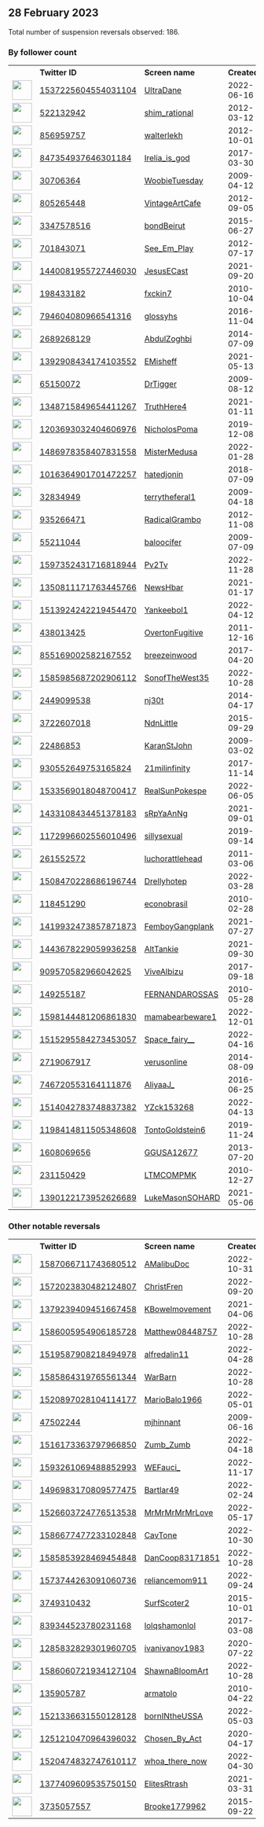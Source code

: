 
## 28 February 2023
Total number of suspension reversals observed: 186.

### By follower count
<table><tr><th></th><th align="left">Twitter ID</th><th align="left">Screen name</th>
<th align="left">Created</th><th align="left">Status</th><th align="left">Suspended</th><th align="left">Followers</th>
<tr><td><a href="https://pbs.twimg.com/profile_images/1673068194683314176/lg22qgG9_normal.jpg"><img src="https://pbs.twimg.com/profile_images/1673068194683314176/lg22qgG9_normal.jpg" width="40px" height="40px" align="center"/></a></td><td><a href="https://twitter.com/intent/user?user_id=1537225604554031104">1537225604554031104</a></td><td><a href="https://twitter.com/UltraDane">UltraDane</a></td><td>2022-06-16</td><td align="center"></td><td>2023-02-01</td><td>77507</td></tr>
<tr><td><a href="https://pbs.twimg.com/profile_images/682380946545356800/vC02EzNi_normal.jpg"><img src="https://pbs.twimg.com/profile_images/682380946545356800/vC02EzNi_normal.jpg" width="40px" height="40px" align="center"/></a></td><td><a href="https://twitter.com/intent/user?user_id=522132942">522132942</a></td><td><a href="https://twitter.com/shim_rational">shim_rational</a></td><td>2012-03-12</td><td align="center"></td><td></td><td>30081</td></tr>
<tr><td><a href="https://pbs.twimg.com/profile_images/1570795266655096833/sWxiFYm9_normal.jpg"><img src="https://pbs.twimg.com/profile_images/1570795266655096833/sWxiFYm9_normal.jpg" width="40px" height="40px" align="center"/></a></td><td><a href="https://twitter.com/intent/user?user_id=856959757">856959757</a></td><td><a href="https://twitter.com/walterlekh">walterlekh</a></td><td>2012-10-01</td><td align="center"></td><td>2023-02-08</td><td>29511</td></tr>
<tr><td><a href="https://pbs.twimg.com/profile_images/1645688799803109380/hXqMADZc_normal.jpg"><img src="https://pbs.twimg.com/profile_images/1645688799803109380/hXqMADZc_normal.jpg" width="40px" height="40px" align="center"/></a></td><td><a href="https://twitter.com/intent/user?user_id=847354937646301184">847354937646301184</a></td><td><a href="https://twitter.com/Irelia_is_god">Irelia_is_god</a></td><td>2017-03-30</td><td align="center"></td><td>2023-02-02</td><td>16432</td></tr>
<tr><td><a href="https://pbs.twimg.com/profile_images/1462150101527187457/co9QqMxI_normal.jpg"><img src="https://pbs.twimg.com/profile_images/1462150101527187457/co9QqMxI_normal.jpg" width="40px" height="40px" align="center"/></a></td><td><a href="https://twitter.com/intent/user?user_id=30706364">30706364</a></td><td><a href="https://twitter.com/WoobieTuesday">WoobieTuesday</a></td><td>2009-04-12</td><td align="center"></td><td>2022-12-16</td><td>15716</td></tr>
<tr><td><a href="https://pbs.twimg.com/profile_images/482001906856771584/7w0WjOrZ_normal.jpeg"><img src="https://pbs.twimg.com/profile_images/482001906856771584/7w0WjOrZ_normal.jpeg" width="40px" height="40px" align="center"/></a></td><td><a href="https://twitter.com/intent/user?user_id=805265448">805265448</a></td><td><a href="https://twitter.com/VintageArtCafe">VintageArtCafe</a></td><td>2012-09-05</td><td align="center"></td><td>2023-01-10</td><td>13730</td></tr>
<tr><td><a href="https://pbs.twimg.com/profile_images/1364449916106506242/_kg7sgt1_normal.jpg"><img src="https://pbs.twimg.com/profile_images/1364449916106506242/_kg7sgt1_normal.jpg" width="40px" height="40px" align="center"/></a></td><td><a href="https://twitter.com/intent/user?user_id=3347578516">3347578516</a></td><td><a href="https://twitter.com/bondBeirut">bondBeirut</a></td><td>2015-06-27</td><td align="center"></td><td></td><td>12103</td></tr>
<tr><td><a href="https://pbs.twimg.com/profile_images/1151484457817391107/R8cpPAM2_normal.jpg"><img src="https://pbs.twimg.com/profile_images/1151484457817391107/R8cpPAM2_normal.jpg" width="40px" height="40px" align="center"/></a></td><td><a href="https://twitter.com/intent/user?user_id=701843071">701843071</a></td><td><a href="https://twitter.com/See_Em_Play">See_Em_Play</a></td><td>2012-07-17</td><td align="center"></td><td></td><td>12049</td></tr>
<tr><td><a href="https://pbs.twimg.com/profile_images/1568385837074894848/0V6PSMVZ_normal.jpg"><img src="https://pbs.twimg.com/profile_images/1568385837074894848/0V6PSMVZ_normal.jpg" width="40px" height="40px" align="center"/></a></td><td><a href="https://twitter.com/intent/user?user_id=1440081955727446030">1440081955727446030</a></td><td><a href="https://twitter.com/JesusECast">JesusECast</a></td><td>2021-09-20</td><td align="center"></td><td>2022-12-10</td><td>8909</td></tr>
<tr><td><a href="https://pbs.twimg.com/profile_images/1648438364151095296/_FmKMF4e_normal.jpg"><img src="https://pbs.twimg.com/profile_images/1648438364151095296/_FmKMF4e_normal.jpg" width="40px" height="40px" align="center"/></a></td><td><a href="https://twitter.com/intent/user?user_id=198433182">198433182</a></td><td><a href="https://twitter.com/fxckin7">fxckin7</a></td><td>2010-10-04</td><td align="center">🚫</td><td>2023-01-05</td><td>8413</td></tr>
<tr><td><a href="https://pbs.twimg.com/profile_images/1636181512470028293/ge0OpJ6V_normal.jpg"><img src="https://pbs.twimg.com/profile_images/1636181512470028293/ge0OpJ6V_normal.jpg" width="40px" height="40px" align="center"/></a></td><td><a href="https://twitter.com/intent/user?user_id=794604080966541316">794604080966541316</a></td><td><a href="https://twitter.com/glossyhs">glossyhs</a></td><td>2016-11-04</td><td align="center"></td><td></td><td>4884</td></tr>
<tr><td><a href="https://pbs.twimg.com/profile_images/1520757626430185477/bUWo_QA4_normal.jpg"><img src="https://pbs.twimg.com/profile_images/1520757626430185477/bUWo_QA4_normal.jpg" width="40px" height="40px" align="center"/></a></td><td><a href="https://twitter.com/intent/user?user_id=2689268129">2689268129</a></td><td><a href="https://twitter.com/AbdulZoghbi">AbdulZoghbi</a></td><td>2014-07-09</td><td align="center"></td><td>2022-10-18</td><td>3694</td></tr>
<tr><td><a href="https://pbs.twimg.com/profile_images/1572003309732483075/bJL9fsUV_normal.jpg"><img src="https://pbs.twimg.com/profile_images/1572003309732483075/bJL9fsUV_normal.jpg" width="40px" height="40px" align="center"/></a></td><td><a href="https://twitter.com/intent/user?user_id=1392908434174103552">1392908434174103552</a></td><td><a href="https://twitter.com/EMisheff">EMisheff</a></td><td>2021-05-13</td><td align="center"></td><td>2022-11-06</td><td>3684</td></tr>
<tr><td><a href="https://pbs.twimg.com/profile_images/1630632872137637899/rNZbAXrc_normal.jpg"><img src="https://pbs.twimg.com/profile_images/1630632872137637899/rNZbAXrc_normal.jpg" width="40px" height="40px" align="center"/></a></td><td><a href="https://twitter.com/intent/user?user_id=65150072">65150072</a></td><td><a href="https://twitter.com/DrTigger">DrTigger</a></td><td>2009-08-12</td><td align="center"></td><td>2022-12-07</td><td>3335</td></tr>
<tr><td><a href="https://pbs.twimg.com/profile_images/1540320900997849089/a53waanD_normal.jpg"><img src="https://pbs.twimg.com/profile_images/1540320900997849089/a53waanD_normal.jpg" width="40px" height="40px" align="center"/></a></td><td><a href="https://twitter.com/intent/user?user_id=1348715849654411267">1348715849654411267</a></td><td><a href="https://twitter.com/TruthHere4">TruthHere4</a></td><td>2021-01-11</td><td align="center"></td><td>2023-01-01</td><td>3163</td></tr>
<tr><td><a href="https://pbs.twimg.com/profile_images/1672013643288924160/vvDyFjHZ_normal.jpg"><img src="https://pbs.twimg.com/profile_images/1672013643288924160/vvDyFjHZ_normal.jpg" width="40px" height="40px" align="center"/></a></td><td><a href="https://twitter.com/intent/user?user_id=1203693032404606976">1203693032404606976</a></td><td><a href="https://twitter.com/NicholosPoma">NicholosPoma</a></td><td>2019-12-08</td><td align="center"></td><td></td><td>3057</td></tr>
<tr><td><a href="https://pbs.twimg.com/profile_images/1530565498462785538/1BSsGRYt_normal.jpg"><img src="https://pbs.twimg.com/profile_images/1530565498462785538/1BSsGRYt_normal.jpg" width="40px" height="40px" align="center"/></a></td><td><a href="https://twitter.com/intent/user?user_id=1486978358407831558">1486978358407831558</a></td><td><a href="https://twitter.com/MisterMedusa">MisterMedusa</a></td><td>2022-01-28</td><td align="center"></td><td>2022-11-24</td><td>3020</td></tr>
<tr><td><a href="https://pbs.twimg.com/profile_images/1345566375692136449/63Jpl8bK_normal.jpg"><img src="https://pbs.twimg.com/profile_images/1345566375692136449/63Jpl8bK_normal.jpg" width="40px" height="40px" align="center"/></a></td><td><a href="https://twitter.com/intent/user?user_id=1016364901701472257">1016364901701472257</a></td><td><a href="https://twitter.com/hatedjonin">hatedjonin</a></td><td>2018-07-09</td><td align="center">🔒</td><td></td><td>2732</td></tr>
<tr><td><a href="https://pbs.twimg.com/profile_images/1634862897586372609/A-X9aiCk_normal.jpg"><img src="https://pbs.twimg.com/profile_images/1634862897586372609/A-X9aiCk_normal.jpg" width="40px" height="40px" align="center"/></a></td><td><a href="https://twitter.com/intent/user?user_id=32834949">32834949</a></td><td><a href="https://twitter.com/terrytheferal1">terrytheferal1</a></td><td>2009-04-18</td><td align="center"></td><td>2022-04-15</td><td>2721</td></tr>
<tr><td><a href="https://pbs.twimg.com/profile_images/3504032751/451e2195cca3487c06ec764c45dc24f0_normal.jpeg"><img src="https://pbs.twimg.com/profile_images/3504032751/451e2195cca3487c06ec764c45dc24f0_normal.jpeg" width="40px" height="40px" align="center"/></a></td><td><a href="https://twitter.com/intent/user?user_id=935266471">935266471</a></td><td><a href="https://twitter.com/RadicalGrambo">RadicalGrambo</a></td><td>2012-11-08</td><td align="center"></td><td></td><td>2467</td></tr>
<tr><td><a href="https://pbs.twimg.com/profile_images/872881323333079040/TEvgiNbo_normal.jpg"><img src="https://pbs.twimg.com/profile_images/872881323333079040/TEvgiNbo_normal.jpg" width="40px" height="40px" align="center"/></a></td><td><a href="https://twitter.com/intent/user?user_id=55211044">55211044</a></td><td><a href="https://twitter.com/baloocifer">baloocifer</a></td><td>2009-07-09</td><td align="center">🔒</td><td></td><td>2393</td></tr>
<tr><td><a href="https://pbs.twimg.com/profile_images/1597352770750844929/Shbi00tV_normal.jpg"><img src="https://pbs.twimg.com/profile_images/1597352770750844929/Shbi00tV_normal.jpg" width="40px" height="40px" align="center"/></a></td><td><a href="https://twitter.com/intent/user?user_id=1597352431716818944">1597352431716818944</a></td><td><a href="https://twitter.com/Pv2Tv">Pv2Tv</a></td><td>2022-11-28</td><td align="center"></td><td>2023-02-22</td><td>2289</td></tr>
<tr><td><a href="https://pbs.twimg.com/profile_images/1459872681562714112/iulGfrOJ_normal.jpg"><img src="https://pbs.twimg.com/profile_images/1459872681562714112/iulGfrOJ_normal.jpg" width="40px" height="40px" align="center"/></a></td><td><a href="https://twitter.com/intent/user?user_id=1350811171763445766">1350811171763445766</a></td><td><a href="https://twitter.com/NewsHbar">NewsHbar</a></td><td>2021-01-17</td><td align="center"></td><td>2022-02-20</td><td>2130</td></tr>
<tr><td><a href="https://pbs.twimg.com/profile_images/1652893619555008513/O64bLETm_normal.jpg"><img src="https://pbs.twimg.com/profile_images/1652893619555008513/O64bLETm_normal.jpg" width="40px" height="40px" align="center"/></a></td><td><a href="https://twitter.com/intent/user?user_id=1513924242219454470">1513924242219454470</a></td><td><a href="https://twitter.com/Yankeebol1">Yankeebol1</a></td><td>2022-04-12</td><td align="center"></td><td>2022-10-16</td><td>1965</td></tr>
<tr><td><a href="https://pbs.twimg.com/profile_images/901001711161966592/zrZMVMTx_normal.jpg"><img src="https://pbs.twimg.com/profile_images/901001711161966592/zrZMVMTx_normal.jpg" width="40px" height="40px" align="center"/></a></td><td><a href="https://twitter.com/intent/user?user_id=438013425">438013425</a></td><td><a href="https://twitter.com/OvertonFugitive">OvertonFugitive</a></td><td>2011-12-16</td><td align="center"></td><td>2022-07-15</td><td>1829</td></tr>
<tr><td><a href="https://pbs.twimg.com/profile_images/1401959949689769987/E1S1TlqP_normal.jpg"><img src="https://pbs.twimg.com/profile_images/1401959949689769987/E1S1TlqP_normal.jpg" width="40px" height="40px" align="center"/></a></td><td><a href="https://twitter.com/intent/user?user_id=855169002582167552">855169002582167552</a></td><td><a href="https://twitter.com/breezeinwood">breezeinwood</a></td><td>2017-04-20</td><td align="center"></td><td>2022-05-25</td><td>1672</td></tr>
<tr><td><a href="https://pbs.twimg.com/profile_images/1585985791016071168/qj9V-M93_normal.jpg"><img src="https://pbs.twimg.com/profile_images/1585985791016071168/qj9V-M93_normal.jpg" width="40px" height="40px" align="center"/></a></td><td><a href="https://twitter.com/intent/user?user_id=1585985687202906112">1585985687202906112</a></td><td><a href="https://twitter.com/SonofTheWest35">SonofTheWest35</a></td><td>2022-10-28</td><td align="center"></td><td>2023-01-04</td><td>1617</td></tr>
<tr><td><a href="https://pbs.twimg.com/profile_images/1630168758219321345/Ina_XgCR_normal.jpg"><img src="https://pbs.twimg.com/profile_images/1630168758219321345/Ina_XgCR_normal.jpg" width="40px" height="40px" align="center"/></a></td><td><a href="https://twitter.com/intent/user?user_id=2449099538">2449099538</a></td><td><a href="https://twitter.com/nj30t">nj30t</a></td><td>2014-04-17</td><td align="center"></td><td>2023-02-18</td><td>1607</td></tr>
<tr><td><a href="https://pbs.twimg.com/profile_images/1017220537288929280/uaH2kUow_normal.jpg"><img src="https://pbs.twimg.com/profile_images/1017220537288929280/uaH2kUow_normal.jpg" width="40px" height="40px" align="center"/></a></td><td><a href="https://twitter.com/intent/user?user_id=3722607018">3722607018</a></td><td><a href="https://twitter.com/NdnLittle">NdnLittle</a></td><td>2015-09-29</td><td align="center"></td><td>2022-10-29</td><td>1556</td></tr>
<tr><td><a href="https://pbs.twimg.com/profile_images/1630981869356437504/UBp4_urh_normal.jpg"><img src="https://pbs.twimg.com/profile_images/1630981869356437504/UBp4_urh_normal.jpg" width="40px" height="40px" align="center"/></a></td><td><a href="https://twitter.com/intent/user?user_id=22486853">22486853</a></td><td><a href="https://twitter.com/KaranStJohn">KaranStJohn</a></td><td>2009-03-02</td><td align="center"></td><td></td><td>1452</td></tr>
<tr><td><a href="https://pbs.twimg.com/profile_images/1620615372729905152/md0oOUzs_normal.jpg"><img src="https://pbs.twimg.com/profile_images/1620615372729905152/md0oOUzs_normal.jpg" width="40px" height="40px" align="center"/></a></td><td><a href="https://twitter.com/intent/user?user_id=930552649753165824">930552649753165824</a></td><td><a href="https://twitter.com/21milinfinity">21milinfinity</a></td><td>2017-11-14</td><td align="center"></td><td>2023-01-11</td><td>1202</td></tr>
<tr><td><a href="https://pbs.twimg.com/profile_images/1658215159058276356/2Kwwb4vg_normal.jpg"><img src="https://pbs.twimg.com/profile_images/1658215159058276356/2Kwwb4vg_normal.jpg" width="40px" height="40px" align="center"/></a></td><td><a href="https://twitter.com/intent/user?user_id=1533569018048700417">1533569018048700417</a></td><td><a href="https://twitter.com/RealSunPokespe">RealSunPokespe</a></td><td>2022-06-05</td><td align="center"></td><td>2022-11-07</td><td>1054</td></tr>
<tr><td><a href="https://pbs.twimg.com/profile_images/1671875244364111873/nfjDTI71_normal.jpg"><img src="https://pbs.twimg.com/profile_images/1671875244364111873/nfjDTI71_normal.jpg" width="40px" height="40px" align="center"/></a></td><td><a href="https://twitter.com/intent/user?user_id=1433108434451378183">1433108434451378183</a></td><td><a href="https://twitter.com/sRpYaAnNg">sRpYaAnNg</a></td><td>2021-09-01</td><td align="center"></td><td>2022-09-29</td><td>899</td></tr>
<tr><td><a href="https://pbs.twimg.com/profile_images/1600356478535323648/9xo5Ru_q_normal.jpg"><img src="https://pbs.twimg.com/profile_images/1600356478535323648/9xo5Ru_q_normal.jpg" width="40px" height="40px" align="center"/></a></td><td><a href="https://twitter.com/intent/user?user_id=1172996602556010496">1172996602556010496</a></td><td><a href="https://twitter.com/sillysexual">sillysexual</a></td><td>2019-09-14</td><td align="center">🔒</td><td>2022-12-26</td><td>877</td></tr>
<tr><td><a href="https://pbs.twimg.com/profile_images/1672422121874640896/BWrtWEiZ_normal.jpg"><img src="https://pbs.twimg.com/profile_images/1672422121874640896/BWrtWEiZ_normal.jpg" width="40px" height="40px" align="center"/></a></td><td><a href="https://twitter.com/intent/user?user_id=261552572">261552572</a></td><td><a href="https://twitter.com/luchorattlehead">luchorattlehead</a></td><td>2011-03-06</td><td align="center"></td><td>2022-12-10</td><td>871</td></tr>
<tr><td><a href="https://pbs.twimg.com/profile_images/1645979934618267650/zHfoSBYz_normal.jpg"><img src="https://pbs.twimg.com/profile_images/1645979934618267650/zHfoSBYz_normal.jpg" width="40px" height="40px" align="center"/></a></td><td><a href="https://twitter.com/intent/user?user_id=1508470228686196744">1508470228686196744</a></td><td><a href="https://twitter.com/Drellyhotep">Drellyhotep</a></td><td>2022-03-28</td><td align="center"></td><td>2022-10-10</td><td>819</td></tr>
<tr><td><a href="https://pbs.twimg.com/profile_images/1212388368/logo_01_normal.jpg"><img src="https://pbs.twimg.com/profile_images/1212388368/logo_01_normal.jpg" width="40px" height="40px" align="center"/></a></td><td><a href="https://twitter.com/intent/user?user_id=118451290">118451290</a></td><td><a href="https://twitter.com/econobrasil">econobrasil</a></td><td>2010-02-28</td><td align="center"></td><td>2023-01-01</td><td>798</td></tr>
<tr><td><a href="https://pbs.twimg.com/profile_images/1643299285910315011/SzgD1Qwt_normal.jpg"><img src="https://pbs.twimg.com/profile_images/1643299285910315011/SzgD1Qwt_normal.jpg" width="40px" height="40px" align="center"/></a></td><td><a href="https://twitter.com/intent/user?user_id=1419932473857871873">1419932473857871873</a></td><td><a href="https://twitter.com/FemboyGangplank">FemboyGangplank</a></td><td>2021-07-27</td><td align="center">🚫</td><td></td><td>735</td></tr>
<tr><td><a href="https://pbs.twimg.com/profile_images/1513440901775126531/aRe6zxBx_normal.jpg"><img src="https://pbs.twimg.com/profile_images/1513440901775126531/aRe6zxBx_normal.jpg" width="40px" height="40px" align="center"/></a></td><td><a href="https://twitter.com/intent/user?user_id=1443678229059936258">1443678229059936258</a></td><td><a href="https://twitter.com/AltTankie">AltTankie</a></td><td>2021-09-30</td><td align="center">🚫</td><td>2022-09-19</td><td>732</td></tr>
<tr><td><a href="https://pbs.twimg.com/profile_images/1241509305930694657/NtRlz1mo_normal.jpg"><img src="https://pbs.twimg.com/profile_images/1241509305930694657/NtRlz1mo_normal.jpg" width="40px" height="40px" align="center"/></a></td><td><a href="https://twitter.com/intent/user?user_id=909570582966042625">909570582966042625</a></td><td><a href="https://twitter.com/ViveAlbizu">ViveAlbizu</a></td><td>2017-09-18</td><td align="center"></td><td>2022-09-04</td><td>718</td></tr>
<tr><td><a href="https://pbs.twimg.com/profile_images/1667944079504572416/LKYNtT4__normal.jpg"><img src="https://pbs.twimg.com/profile_images/1667944079504572416/LKYNtT4__normal.jpg" width="40px" height="40px" align="center"/></a></td><td><a href="https://twitter.com/intent/user?user_id=149255187">149255187</a></td><td><a href="https://twitter.com/FERNANDAROSSAS">FERNANDAROSSAS</a></td><td>2010-05-28</td><td align="center"></td><td>2023-02-05</td><td>622</td></tr>
<tr><td><a href="https://pbs.twimg.com/profile_images/1598167005005225984/035ngwCT_normal.jpg"><img src="https://pbs.twimg.com/profile_images/1598167005005225984/035ngwCT_normal.jpg" width="40px" height="40px" align="center"/></a></td><td><a href="https://twitter.com/intent/user?user_id=1598144481206861830">1598144481206861830</a></td><td><a href="https://twitter.com/mamabearbeware1">mamabearbeware1</a></td><td>2022-12-01</td><td align="center"></td><td>2023-02-19</td><td>614</td></tr>
<tr><td><a href="https://pbs.twimg.com/profile_images/1637612221642539015/JBg8xSjc_normal.jpg"><img src="https://pbs.twimg.com/profile_images/1637612221642539015/JBg8xSjc_normal.jpg" width="40px" height="40px" align="center"/></a></td><td><a href="https://twitter.com/intent/user?user_id=1515295584273453057">1515295584273453057</a></td><td><a href="https://twitter.com/Space_fairy__">Space_fairy__</a></td><td>2022-04-16</td><td align="center"></td><td>2022-12-25</td><td>600</td></tr>
<tr><td><a href="https://pbs.twimg.com/profile_images/1530618192346898432/6b3Rh7ey_normal.jpg"><img src="https://pbs.twimg.com/profile_images/1530618192346898432/6b3Rh7ey_normal.jpg" width="40px" height="40px" align="center"/></a></td><td><a href="https://twitter.com/intent/user?user_id=2719067917">2719067917</a></td><td><a href="https://twitter.com/verusonline">verusonline</a></td><td>2014-08-09</td><td align="center"></td><td>2022-12-07</td><td>577</td></tr>
<tr><td><a href="https://pbs.twimg.com/profile_images/1634298539311284228/ZG8OvhoY_normal.jpg"><img src="https://pbs.twimg.com/profile_images/1634298539311284228/ZG8OvhoY_normal.jpg" width="40px" height="40px" align="center"/></a></td><td><a href="https://twitter.com/intent/user?user_id=746720553164111876">746720553164111876</a></td><td><a href="https://twitter.com/AliyaaJ_">AliyaaJ_</a></td><td>2016-06-25</td><td align="center">🚫</td><td>2023-01-25</td><td>546</td></tr>
<tr><td><a href="https://pbs.twimg.com/profile_images/1670446054045614082/C1CvrndZ_normal.jpg"><img src="https://pbs.twimg.com/profile_images/1670446054045614082/C1CvrndZ_normal.jpg" width="40px" height="40px" align="center"/></a></td><td><a href="https://twitter.com/intent/user?user_id=1514042783748837382">1514042783748837382</a></td><td><a href="https://twitter.com/YZck153268">YZck153268</a></td><td>2022-04-13</td><td align="center">🔒👋</td><td>2023-01-03</td><td>538</td></tr>
<tr><td><a href="https://pbs.twimg.com/profile_images/1198415830050062336/Witdk4qo_normal.jpg"><img src="https://pbs.twimg.com/profile_images/1198415830050062336/Witdk4qo_normal.jpg" width="40px" height="40px" align="center"/></a></td><td><a href="https://twitter.com/intent/user?user_id=1198414811505348608">1198414811505348608</a></td><td><a href="https://twitter.com/TontoGoldstein6">TontoGoldstein6</a></td><td>2019-11-24</td><td align="center"></td><td></td><td>525</td></tr>
<tr><td><a href="https://pbs.twimg.com/profile_images/1630243831697293315/CtBlQmFR_normal.jpg"><img src="https://pbs.twimg.com/profile_images/1630243831697293315/CtBlQmFR_normal.jpg" width="40px" height="40px" align="center"/></a></td><td><a href="https://twitter.com/intent/user?user_id=1608069656">1608069656</a></td><td><a href="https://twitter.com/GGUSA12677">GGUSA12677</a></td><td>2013-07-20</td><td align="center"></td><td></td><td>512</td></tr>
<tr><td><a href="https://pbs.twimg.com/profile_images/509019599627501569/V5mVN7tO_normal.jpeg"><img src="https://pbs.twimg.com/profile_images/509019599627501569/V5mVN7tO_normal.jpeg" width="40px" height="40px" align="center"/></a></td><td><a href="https://twitter.com/intent/user?user_id=231150429">231150429</a></td><td><a href="https://twitter.com/LTMCOMPMK">LTMCOMPMK</a></td><td>2010-12-27</td><td align="center"></td><td>2022-10-20</td><td>503</td></tr>
<tr><td><a href="https://pbs.twimg.com/profile_images/1390122436654424067/tv07Purt_normal.jpg"><img src="https://pbs.twimg.com/profile_images/1390122436654424067/tv07Purt_normal.jpg" width="40px" height="40px" align="center"/></a></td><td><a href="https://twitter.com/intent/user?user_id=1390122173952626689">1390122173952626689</a></td><td><a href="https://twitter.com/LukeMasonSOHARD">LukeMasonSOHARD</a></td><td>2021-05-06</td><td align="center"></td><td>2022-11-07</td><td>497</td></tr>
</table>

### Other notable reversals
<table><tr><th></th><th align="left">Twitter ID</th><th align="left">Screen name</th>
<th align="left">Created</th><th align="left">Status</th><th align="left">Suspended</th><th align="left">Followers</th>
<tr><td><a href="https://pbs.twimg.com/profile_images/1591843557446336512/Pqlljxg4_normal.jpg"><img src="https://pbs.twimg.com/profile_images/1591843557446336512/Pqlljxg4_normal.jpg" width="40px" height="40px" align="center"/></a></td><td><a href="https://twitter.com/intent/user?user_id=1587066711743680512">1587066711743680512</a></td><td><a href="https://twitter.com/AMalibuDoc">AMalibuDoc</a></td><td>2022-10-31</td><td align="center"></td><td>2022-12-27</td><td>143</td></tr>
<tr><td><a href="https://pbs.twimg.com/profile_images/1575988356802121729/tQaYPZlB_normal.jpg"><img src="https://pbs.twimg.com/profile_images/1575988356802121729/tQaYPZlB_normal.jpg" width="40px" height="40px" align="center"/></a></td><td><a href="https://twitter.com/intent/user?user_id=1572023830482124807">1572023830482124807</a></td><td><a href="https://twitter.com/ChristFren">ChristFren</a></td><td>2022-09-20</td><td align="center"></td><td>2022-12-17</td><td>224</td></tr>
<tr><td><a href="https://pbs.twimg.com/profile_images/1671523437578256387/kE8JnoT6_normal.jpg"><img src="https://pbs.twimg.com/profile_images/1671523437578256387/kE8JnoT6_normal.jpg" width="40px" height="40px" align="center"/></a></td><td><a href="https://twitter.com/intent/user?user_id=1379239409451667458">1379239409451667458</a></td><td><a href="https://twitter.com/KBowelmovement">KBowelmovement</a></td><td>2021-04-06</td><td align="center"></td><td>2022-11-28</td><td>322</td></tr>
<tr><td><a href="https://pbs.twimg.com/profile_images/1586006310000234496/MbUV9-G7_normal.jpg"><img src="https://pbs.twimg.com/profile_images/1586006310000234496/MbUV9-G7_normal.jpg" width="40px" height="40px" align="center"/></a></td><td><a href="https://twitter.com/intent/user?user_id=1586005954906185728">1586005954906185728</a></td><td><a href="https://twitter.com/Matthew08448757">Matthew08448757</a></td><td>2022-10-28</td><td align="center"></td><td>2023-02-01</td><td>394</td></tr>
<tr><td><a href="https://pbs.twimg.com/profile_images/1530612591701241858/U-t3qTSW_normal.jpg"><img src="https://pbs.twimg.com/profile_images/1530612591701241858/U-t3qTSW_normal.jpg" width="40px" height="40px" align="center"/></a></td><td><a href="https://twitter.com/intent/user?user_id=1519587908218494978">1519587908218494978</a></td><td><a href="https://twitter.com/alfredalin11">alfredalin11</a></td><td>2022-04-28</td><td align="center"></td><td>2022-12-22</td><td>293</td></tr>
<tr><td><a href="https://pbs.twimg.com/profile_images/1602168673720049664/k2b-pjSM_normal.jpg"><img src="https://pbs.twimg.com/profile_images/1602168673720049664/k2b-pjSM_normal.jpg" width="40px" height="40px" align="center"/></a></td><td><a href="https://twitter.com/intent/user?user_id=1585864319765561344">1585864319765561344</a></td><td><a href="https://twitter.com/WarBarn">WarBarn</a></td><td>2022-10-28</td><td align="center">🚫</td><td>2022-12-27</td><td>140</td></tr>
<tr><td><a href="https://pbs.twimg.com/profile_images/1604555923833364480/RCqDg7Xq_normal.jpg"><img src="https://pbs.twimg.com/profile_images/1604555923833364480/RCqDg7Xq_normal.jpg" width="40px" height="40px" align="center"/></a></td><td><a href="https://twitter.com/intent/user?user_id=1520897028104114177">1520897028104114177</a></td><td><a href="https://twitter.com/MarioBalo1966">MarioBalo1966</a></td><td>2022-05-01</td><td align="center"></td><td>2023-02-02</td><td>189</td></tr>
<tr><td><a href="https://pbs.twimg.com/profile_images/778623911/HEADSHOT_normal.jpg"><img src="https://pbs.twimg.com/profile_images/778623911/HEADSHOT_normal.jpg" width="40px" height="40px" align="center"/></a></td><td><a href="https://twitter.com/intent/user?user_id=47502244">47502244</a></td><td><a href="https://twitter.com/mjhinnant">mjhinnant</a></td><td>2009-06-16</td><td align="center"></td><td>2022-12-18</td><td>66</td></tr>
<tr><td><a href="https://pbs.twimg.com/profile_images/1663813288709218304/yWUiwGDB_normal.jpg"><img src="https://pbs.twimg.com/profile_images/1663813288709218304/yWUiwGDB_normal.jpg" width="40px" height="40px" align="center"/></a></td><td><a href="https://twitter.com/intent/user?user_id=1516173363797966850">1516173363797966850</a></td><td><a href="https://twitter.com/Zumb_Zumb">Zumb_Zumb</a></td><td>2022-04-18</td><td align="center"></td><td>2023-01-07</td><td>137</td></tr>
<tr><td><a href="https://pbs.twimg.com/profile_images/1663658328185241601/FcVuIscL_normal.jpg"><img src="https://pbs.twimg.com/profile_images/1663658328185241601/FcVuIscL_normal.jpg" width="40px" height="40px" align="center"/></a></td><td><a href="https://twitter.com/intent/user?user_id=1593261069488852993">1593261069488852993</a></td><td><a href="https://twitter.com/WEFauci_">WEFauci_</a></td><td>2022-11-17</td><td align="center"></td><td>2023-01-02</td><td>16</td></tr>
<tr><td><a href="https://pbs.twimg.com/profile_images/1509574929871781896/Gv90X20E_normal.jpg"><img src="https://pbs.twimg.com/profile_images/1509574929871781896/Gv90X20E_normal.jpg" width="40px" height="40px" align="center"/></a></td><td><a href="https://twitter.com/intent/user?user_id=1496983170809577475">1496983170809577475</a></td><td><a href="https://twitter.com/Bartlar49">Bartlar49</a></td><td>2022-02-24</td><td align="center"></td><td>2023-02-15</td><td>347</td></tr>
<tr><td><a href="https://pbs.twimg.com/profile_images/1560228017724604421/g_yA44SB_normal.jpg"><img src="https://pbs.twimg.com/profile_images/1560228017724604421/g_yA44SB_normal.jpg" width="40px" height="40px" align="center"/></a></td><td><a href="https://twitter.com/intent/user?user_id=1526603724776513538">1526603724776513538</a></td><td><a href="https://twitter.com/MrMrMrMrMrLove">MrMrMrMrMrLove</a></td><td>2022-05-17</td><td align="center"></td><td>2023-02-17</td><td>466</td></tr>
<tr><td><a href="https://pbs.twimg.com/profile_images/1587031595743154178/YmIj5tek_normal.jpg"><img src="https://pbs.twimg.com/profile_images/1587031595743154178/YmIj5tek_normal.jpg" width="40px" height="40px" align="center"/></a></td><td><a href="https://twitter.com/intent/user?user_id=1586677477233102848">1586677477233102848</a></td><td><a href="https://twitter.com/CavTone">CavTone</a></td><td>2022-10-30</td><td align="center"></td><td>2023-02-01</td><td>32</td></tr>
<tr><td><a href="https://pbs.twimg.com/profile_images/1586061749282742275/aZF0bRni_normal.jpg"><img src="https://pbs.twimg.com/profile_images/1586061749282742275/aZF0bRni_normal.jpg" width="40px" height="40px" align="center"/></a></td><td><a href="https://twitter.com/intent/user?user_id=1585853928469454848">1585853928469454848</a></td><td><a href="https://twitter.com/DanCoop83171851">DanCoop83171851</a></td><td>2022-10-28</td><td align="center"></td><td>2022-12-24</td><td>6</td></tr>
<tr><td><a href="https://pbs.twimg.com/profile_images/1573751821549850624/IDzL1N_t_normal.jpg"><img src="https://pbs.twimg.com/profile_images/1573751821549850624/IDzL1N_t_normal.jpg" width="40px" height="40px" align="center"/></a></td><td><a href="https://twitter.com/intent/user?user_id=1573744263091060736">1573744263091060736</a></td><td><a href="https://twitter.com/reliancemom911">reliancemom911</a></td><td>2022-09-24</td><td align="center"></td><td>2023-01-31</td><td>21</td></tr>
<tr><td><a href="https://pbs.twimg.com/profile_images/1662910977766227969/5bFQqS8C_normal.jpg"><img src="https://pbs.twimg.com/profile_images/1662910977766227969/5bFQqS8C_normal.jpg" width="40px" height="40px" align="center"/></a></td><td><a href="https://twitter.com/intent/user?user_id=3749310432">3749310432</a></td><td><a href="https://twitter.com/SurfScoter2">SurfScoter2</a></td><td>2015-10-01</td><td align="center"></td><td>2022-12-02</td><td>442</td></tr>
<tr><td><a href="https://pbs.twimg.com/profile_images/1368596201159995396/-KdvDVlb_normal.jpg"><img src="https://pbs.twimg.com/profile_images/1368596201159995396/-KdvDVlb_normal.jpg" width="40px" height="40px" align="center"/></a></td><td><a href="https://twitter.com/intent/user?user_id=839344523780231168">839344523780231168</a></td><td><a href="https://twitter.com/lolqshamonlol">lolqshamonlol</a></td><td>2017-03-08</td><td align="center"></td><td>2022-12-27</td><td>12</td></tr>
<tr><td><a href="https://pbs.twimg.com/profile_images/1516353353802186754/mxCQAT7O_normal.jpg"><img src="https://pbs.twimg.com/profile_images/1516353353802186754/mxCQAT7O_normal.jpg" width="40px" height="40px" align="center"/></a></td><td><a href="https://twitter.com/intent/user?user_id=1285832829301960705">1285832829301960705</a></td><td><a href="https://twitter.com/ivanivanov1983">ivanivanov1983</a></td><td>2020-07-22</td><td align="center"></td><td>2023-01-31</td><td>39</td></tr>
<tr><td><a href="https://pbs.twimg.com/profile_images/1598461679381098496/WnwRVVmK_normal.jpg"><img src="https://pbs.twimg.com/profile_images/1598461679381098496/WnwRVVmK_normal.jpg" width="40px" height="40px" align="center"/></a></td><td><a href="https://twitter.com/intent/user?user_id=1586060721934127104">1586060721934127104</a></td><td><a href="https://twitter.com/ShawnaBloomArt">ShawnaBloomArt</a></td><td>2022-10-28</td><td align="center"></td><td>2023-01-30</td><td>160</td></tr>
<tr><td><a href="https://pbs.twimg.com/profile_images/1404382011448381441/PEsrKAaj_normal.jpg"><img src="https://pbs.twimg.com/profile_images/1404382011448381441/PEsrKAaj_normal.jpg" width="40px" height="40px" align="center"/></a></td><td><a href="https://twitter.com/intent/user?user_id=135905787">135905787</a></td><td><a href="https://twitter.com/armatolo">armatolo</a></td><td>2010-04-22</td><td align="center"></td><td>2022-11-17</td><td>97</td></tr>
<tr><td><a href="https://pbs.twimg.com/profile_images/1632424258713575424/2cCu0R3k_normal.jpg"><img src="https://pbs.twimg.com/profile_images/1632424258713575424/2cCu0R3k_normal.jpg" width="40px" height="40px" align="center"/></a></td><td><a href="https://twitter.com/intent/user?user_id=1521336631550128128">1521336631550128128</a></td><td><a href="https://twitter.com/bornINtheUSSA">bornINtheUSSA</a></td><td>2022-05-03</td><td align="center"></td><td>2022-12-08</td><td>261</td></tr>
<tr><td><a href="https://pbs.twimg.com/profile_images/1478633551973085184/K_AEAu-q_normal.png"><img src="https://pbs.twimg.com/profile_images/1478633551973085184/K_AEAu-q_normal.png" width="40px" height="40px" align="center"/></a></td><td><a href="https://twitter.com/intent/user?user_id=1251210470964396032">1251210470964396032</a></td><td><a href="https://twitter.com/Chosen_By_Act">Chosen_By_Act</a></td><td>2020-04-17</td><td align="center"></td><td>2022-12-20</td><td>111</td></tr>
<tr><td><a href="https://pbs.twimg.com/profile_images/1520475039812009986/KGiQxVyk_normal.jpg"><img src="https://pbs.twimg.com/profile_images/1520475039812009986/KGiQxVyk_normal.jpg" width="40px" height="40px" align="center"/></a></td><td><a href="https://twitter.com/intent/user?user_id=1520474832747610117">1520474832747610117</a></td><td><a href="https://twitter.com/whoa_there_now">whoa_there_now</a></td><td>2022-04-30</td><td align="center"></td><td>2022-12-13</td><td>28</td></tr>
<tr><td><a href="https://pbs.twimg.com/profile_images/1669905573834371072/2aSGoLgY_normal.jpg"><img src="https://pbs.twimg.com/profile_images/1669905573834371072/2aSGoLgY_normal.jpg" width="40px" height="40px" align="center"/></a></td><td><a href="https://twitter.com/intent/user?user_id=1377409609535750150">1377409609535750150</a></td><td><a href="https://twitter.com/ElitesRtrash">ElitesRtrash</a></td><td>2021-03-31</td><td align="center"></td><td>2023-02-02</td><td>213</td></tr>
<tr><td><a href="https://pbs.twimg.com/profile_images/1655630222698373144/pkIxbHOx_normal.jpg"><img src="https://pbs.twimg.com/profile_images/1655630222698373144/pkIxbHOx_normal.jpg" width="40px" height="40px" align="center"/></a></td><td><a href="https://twitter.com/intent/user?user_id=3735057557">3735057557</a></td><td><a href="https://twitter.com/Brooke1779962">Brooke1779962</a></td><td>2015-09-22</td><td align="center"></td><td>2022-11-22</td><td>122</td></tr>
</table>
